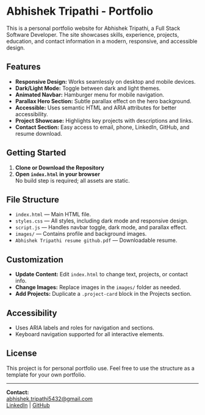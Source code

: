 # Abhishek Tripathi - Portfolio

This is a personal portfolio website for Abhishek Tripathi, a Full Stack Software Developer. The site showcases skills, experience, projects, education, and contact information in a modern, responsive, and accessible design.

## Features

- **Responsive Design:** Works seamlessly on desktop and mobile devices.
- **Dark/Light Mode:** Toggle between dark and light themes.
- **Animated Navbar:** Hamburger menu for mobile navigation.
- **Parallax Hero Section:** Subtle parallax effect on the hero background.
- **Accessible:** Uses semantic HTML and ARIA attributes for better accessibility.
- **Project Showcase:** Highlights key projects with descriptions and links.
- **Contact Section:** Easy access to email, phone, LinkedIn, GitHub, and resume download.

## Getting Started

1. **Clone or Download the Repository**
2. **Open `index.html` in your browser**  
   No build step is required; all assets are static.

## File Structure

- `index.html` — Main HTML file.
- `styles.css` — All styles, including dark mode and responsive design.
- `script.js` — Handles navbar toggle, dark mode, and parallax effect.
- `images/` — Contains profile and background images.
- `Abhishek Tripathi resume github.pdf` — Downloadable resume.

## Customization

- **Update Content:** Edit `index.html` to change text, projects, or contact info.
- **Change Images:** Replace images in the `images/` folder as needed.
- **Add Projects:** Duplicate a `.project-card` block in the Projects section.

## Accessibility

- Uses ARIA labels and roles for navigation and sections.
- Keyboard navigation supported for all interactive elements.

## License

This project is for personal portfolio use. Feel free to use the structure as a template for your own portfolio.

---

**Contact:**  
[abhishek.tripathi5432@gmail.com](mailto:abhishek.tripathi5432@gmail.com)  
[LinkedIn](https://www.linkedin.com/in/abhishektripathi-ai/) | [GitHub](https://github.com/Abhishek2077)
